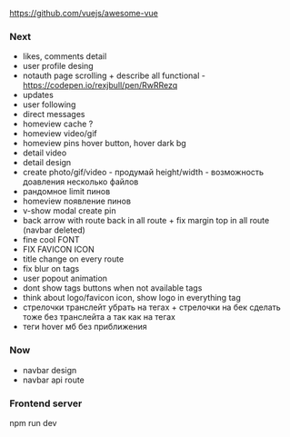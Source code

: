 https://github.com/vuejs/awesome-vue

### Next
- likes, comments detail
- user profile desing
- notauth page scrolling + describe all functional - https://codepen.io/rexjbull/pen/RwRRezq
- updates
- user following
- direct messages 
- homeview cache ?
- homeview video/gif
- homeview pins hover button, hover dark bg
- detail video
- detail design
- create photo/gif/video - продумай height/width - возможность доавления несколько файлов
- рандомное limit пинов
- homeview появление пинов
- v-show modal create pin
- back arrow with route back in all route + fix margin top in all route (navbar deleted)
- fine cool FONT
- FIX FAVICON ICON
- title change on every route
- fix blur on tags
- user popout animation 
- dont show tags buttons when not available tags
- think about logo/favicon icon, show logo in everything tag
- стрелочки транслейт убрать на тегах + стрелочки на бек сделать тоже без транслейта а так как на тегах
- теги hover мб без приближения

### Now
- navbar design
- navbar api route

### Frontend server
npm run dev